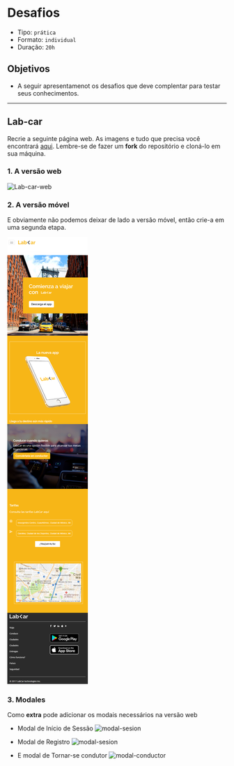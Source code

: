 # Desafios

- Tipo: `prática`
- Formato: `individual`
- Duração: `20h`

## Objetivos

- A seguir apresentamenot os desafios que deve complentar para testar seus conhecimentos.

***

## Lab-car

Recrie a seguinte página web. As imagens e tudo que precisa você encontrará [aqui](https://github.com/Laboratoria-learning/lab-car-boilerplate). Lembre-se de fazer um **fork** do repositório e cloná-lo em sua máquina.

### 1. A versão web

![Lab-car-web](https://raw.githubusercontent.com/Laboratoria/curricula-js/f659ee55eeb322341c314d7d080bb22468e9a576/04-social-network/01-css-frameworks/08-code-challenges/images/desktop.png)

### 2. A versão móvel
E obviamente não podemos deixar de lado a versão móvel, então crie-a em uma segunda etapa.

![Lab-car-movil](https://raw.githubusercontent.com/AnaSalazar/curricula-js/0b700308f0c6ed452596912fcef8103b8f88386b/04-social-network/01-css-frameworks/08-code-challenges/images/v-movil.png)

### 3. Modales

Como **extra** pode adicionar os modais necessários na versão web

- Modal de Início de Sessão
![modal-sesion](https://raw.githubusercontent.com/Laboratoria/curricula-js/f659ee55eeb322341c314d7d080bb22468e9a576/04-social-network/01-css-frameworks/08-code-challenges/images/modal-inicio-sesion.png)

- Modal de Registro
![modal-sesion](https://raw.githubusercontent.com/Laboratoria/curricula-js/f659ee55eeb322341c314d7d080bb22468e9a576/04-social-network/01-css-frameworks/08-code-challenges/images/modal-registrate.png)

- E modal de Tornar-se condutor
![modal-conductor](https://raw.githubusercontent.com/Laboratoria/curricula-js/f659ee55eeb322341c314d7d080bb22468e9a576/04-social-network/01-css-frameworks/08-code-challenges/images/modal-conductor.png)
